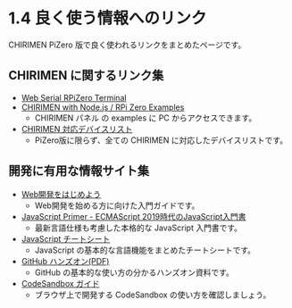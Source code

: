 # 1.4 良く使う情報へのリンク
CHIRIMEN PiZero 版で良く使われるリンクをまとめたページです。

## CHIRIMEN に関するリンク集
- [Web Serial RPiZero Terminal](https://chirimen.org/PiZeroWebSerialConsole/PiZeroWebSerialConsole.html)
- [CHIRIMEN with Node.js / RPi Zero Examples](https://tutorial.chirimen.org/pizero/esm-examples/)
  - CHIRIMEN パネル の examples に PC からアクセスできます。
- [CHIRIMEN 対応デバイスリスト](https://tutorial.chirimen.org/partslist)
  - PiZero版に限らず、全ての CHIRIMEN に対応したデバイスリストです。

## 開発に有用な情報サイト集
- [Web開発をはじめよう](https://kou029w.github.io/intro-to-web-dev/index.html)
  - Web開発を始める方に向けた入門ガイドです。
- [JavaScript Primer - ECMAScript 2019時代のJavaScript入門書](https://jsprimer.net/)
  - 最新言語仕様も考慮した本格的な JavaScript 入門書です。
- [JavaScript チートシート](https://jsprimer.net/cheetsheet/)
  - JavaScript の基本的な言語機能をまとめたチートシートです。
- [GitHub ハンズオン(PDF)](https://github.com/webiotmakers/github-handson/blob/master/Docs/WIMC_GItHub_HandsOn.pdf)
  - GitHub の基本的な使い方の分かるハンズオン資料です。
- [CodeSandbox ガイド](https://csb-jp.github.io/)
  - ブラウザ上で開発する CodeSandbox の使い方を確認しましょう。
